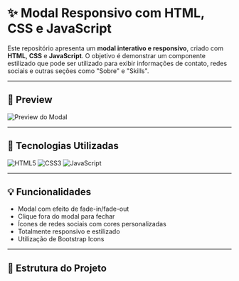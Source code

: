 # ✨ Modal Responsivo com HTML, CSS e JavaScript

Este repositório apresenta um **modal interativo e responsivo**, criado com **HTML**, **CSS** e **JavaScript**. O objetivo é demonstrar um componente estilizado que pode ser utilizado para exibir informações de contato, redes sociais e outras seções como "Sobre" e "Skills".

---

## 📸 Preview

![Preview do Modal](link-da-sua-imagem-ou-gif)

---

## 🚀 Tecnologias Utilizadas

![HTML5](https://img.shields.io/badge/HTML5-E34F26?style=for-the-badge&logo=html5&logoColor=white)
![CSS3](https://img.shields.io/badge/CSS3-1572B6?style=for-the-badge&logo=css3&logoColor=white)
![JavaScript](https://img.shields.io/badge/JavaScript-F7DF1E?style=for-the-badge&logo=javascript&logoColor=black)

---

## 💡 Funcionalidades

- Modal com efeito de fade-in/fade-out
- Clique fora do modal para fechar
- Ícones de redes sociais com cores personalizadas
- Totalmente responsivo e estilizado
- Utilização de Bootstrap Icons

---

## 📂 Estrutura do Projeto



